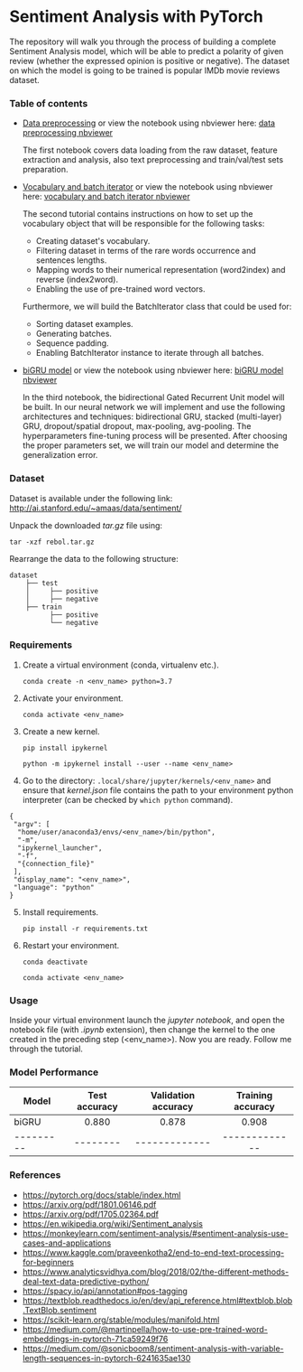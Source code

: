 # Sentiment Analysis with PyTorch

The repository will walk you through the process of building a complete Sentiment Analysis model, which will be able to predict a polarity of given review (whether the expressed opinion is positive or negative). The dataset on which the model is going to be trained is popular IMDb movie reviews dataset.

### Table of contents

* [Data preprocessing](https://github.com/radoslawkrolikowski/sentiment-analysis-pytorch/blob/master/1_data_processing.ipynb) or view the notebook using nbviewer here: [data preprocessing nbviewer](https://nbviewer.jupyter.org/github/radoslawkrolikowski/sentiment-analysis-pytorch/blob/master/1_data_processing.ipynb)
 	
    The first notebook covers data loading from the raw dataset, feature extraction and analysis, also text preprocessing and train/val/test sets preparation.


* [Vocabulary and batch iterator](https://github.com/radoslawkrolikowski/sentiment-analysis-pytorch/blob/master/2_vocabulary.ipynb) or view the notebook using nbviewer here: [vocabulary and batch iterator nbviewer](https://nbviewer.jupyter.org/github/radoslawkrolikowski/sentiment-analysis-pytorch/blob/master/2_vocabulary.ipynb)
	
    The second tutorial contains instructions on how to set up the vocabulary object that will be responsible for the following tasks:
	* Creating dataset's vocabulary.
	* Filtering dataset in terms of the rare words occurrence and sentences lengths.
	* Mapping words to their numerical representation (word2index) and reverse (index2word).
	* Enabling the use of pre-trained word vectors.

	Furthermore, we will build the BatchIterator class that could be used for:
	* Sorting dataset examples.
	* Generating batches.
	* Sequence padding.
	* Enabling BatchIterator instance to iterate through all batches.
 

* [biGRU model](https://github.com/radoslawkrolikowski/sentiment-analysis-pytorch/blob/master/3_biGRU.ipynb) or view the notebook using nbviewer here: [biGRU model nbviewer](https://nbviewer.jupyter.org/github/radoslawkrolikowski/sentiment-analysis-pytorch/blob/master/3_biGRU.ipynb)
	
    In the third notebook, the bidirectional Gated Recurrent Unit model will be built. In our neural network we will implement and use the following architectures and techniques: bidirectional GRU, stacked (multi-layer) GRU, dropout/spatial dropout, max-pooling, avg-pooling. The hyperparameters fine-tuning process will be presented. After choosing the proper parameters set, we will train our model and determine the generalization error. 

### Dataset

Dataset is available under the following link:
<http://ai.stanford.edu/~amaas/data/sentiment/>

Unpack the downloaded *tar.gz* file using:

`tar -xzf rebol.tar.gz`

Rearrange the data to the following structure:

    dataset
    	├── test
    	│	  ├── positive
    	│	  ├── negative
    	├── train
              ├── positive
    	  	  └── negative


### Requirements

1. Create a virtual environment (conda, virtualenv etc.).

	`conda create -n <env_name> python=3.7`

2. Activate your environment.

	`conda activate <env_name>`

3. Create a new kernel.

	`pip install ipykernel`

	`python -m ipykernel install --user --name <env_name>`

4. Go to the directory: `.local/share/jupyter/kernels/<env_name>` and ensure that *kernel.json* file contains the path to your environment python interpreter (can be checked by `which python` command).

  ```
  {
   "argv": [
    "home/user/anaconda3/envs/<env_name>/bin/python",
    "-m",
    "ipykernel_launcher",
    "-f",
    "{connection_file}"
   ],
   "display_name": "<env_name>",
   "language": "python"
  }
  ```
5. Install requirements.

	`pip install -r requirements.txt `


6. Restart your environment.

	`conda deactivate`
    
	`conda activate <env_name>`


### Usage

Inside your virtual environment launch the *jupyter notebook*, and open the notebook file (with *.ipynb* extension), then change the kernel to the one created in the preceding step (<env_name>). Now you are ready. Follow me through the tutorial.


### Model Performance

Model  | Test accuracy | Validation accuracy | Training accuracy 
------------- | :---: |:---: | :---:
biGRU  | 0.880 |0.878 | 0.908
--------- | -------- |------------- | -------------


### References

* <https://pytorch.org/docs/stable/index.html>
* <https://arxiv.org/pdf/1801.06146.pdf>
* <https://arxiv.org/pdf/1705.02364.pdf>
* <https://en.wikipedia.org/wiki/Sentiment_analysis>
* <https://monkeylearn.com/sentiment-analysis/#sentiment-analysis-use-cases-and-applications>
* <https://www.kaggle.com/praveenkotha2/end-to-end-text-processing-for-beginners>
* <https://www.analyticsvidhya.com/blog/2018/02/the-different-methods-deal-text-data-predictive-python/>
* <https://spacy.io/api/annotation#pos-tagging>
* <https://textblob.readthedocs.io/en/dev/api_reference.html#textblob.blob.TextBlob.sentiment>
* <https://scikit-learn.org/stable/modules/manifold.html>
* <https://medium.com/@martinpella/how-to-use-pre-trained-word-embeddings-in-pytorch-71ca59249f76>
* <https://medium.com/@sonicboom8/sentiment-analysis-with-variable-length-sequences-in-pytorch-6241635ae130>
